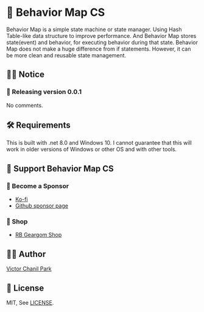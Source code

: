 # 🥇 Behavior Map CS

Behavior Map is a simple state machine or state manager. Using Hash Table-like data structure to improve performance. And Behavior Map stores state(event) and behavior, for executing behavior during that state. Behavior Map does not make a huge difference from if statements. However, it can be more clean and reusable state management.

## 👨‍🏫 Notice

### 🎉 Releasing version 0.0.1

No comments.

## 🛠 Requirements

This is built with .net 8.0 and Windows 10. I cannot guarantee that this will work in older versions of Windows or other OS and with other tools.

## 💪 Support Behavior Map CS

### 👼 Become a Sponsor

- [Ko-fi](https://ko-fi.com/opdev1004)
- [Github sponsor page](https://github.com/sponsors/opdev1004)

### 🎁 Shop

- [RB Geargom Shop](https://www.redbubble.com/people/Geargom/shop)

## 👨‍💻 Author

[Victor Chanil Park](https://github.com/opdev1004)

## 💯 License

MIT, See [LICENSE](./LICENSE).
